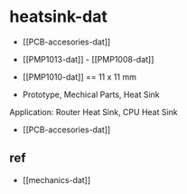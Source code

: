
# heatsink-dat


- [[PCB-accesories-dat]]

- [[PMP1013-dat]] - [[PMP1008-dat]]

- [[PMP1010-dat]] == 11 x 11 mm 



- Prototype, Mechical Parts, Heat Sink

Application: Router Heat Sink, CPU Heat Sink




- [[PCB-accesories-dat]]

## ref 

- [[mechanics-dat]]